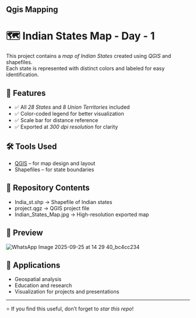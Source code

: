 ## Qgis Mapping 
# 🗺 Indian States Map - Day - 1

This project contains a *map of Indian States* created using *QGIS* and shapefiles.  
Each state is represented with distinct colors and labeled for easy identification.  

## 📌 Features
- ✅ All *28 States* and *8 Union Territories* included  
- ✅ Color-coded legend for better visualization  
- ✅ Scale bar for distance reference  
- ✅ Exported at *300 dpi resolution* for clarity  

## 🛠 Tools Used
- [QGIS](https://qgis.org) – for map design and layout  
- Shapefiles – for state boundaries  

## 📂 Repository Contents
- India_st.shp → Shapefile of Indian states  
- project.qgz → QGIS project file  
- Indian_States_Map.jpg → High-resolution exported map  

## 📸 Preview
![WhatsApp Image 2025-09-25 at 14 29 40_bc4cc234](https://github.com/user-attachments/assets/f77a9edd-9cbf-499d-aebf-bb87e1eab790)


## 🚀 Applications
- Geospatial analysis  
- Education and research  
- Visualization for projects and presentations  

---

⭐ If you find this useful, don’t forget to *star this repo*!
